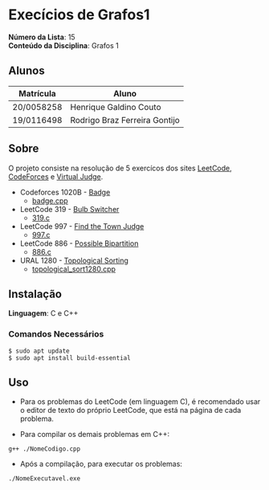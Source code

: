 # Execícios de Grafos1

**Número da Lista**: 15<br>
**Conteúdo da Disciplina**: Grafos 1<br>

## Alunos
|Matrícula | Aluno |
| -- | -- |
| 20/0058258  |  Henrique Galdino Couto |
| 19/0116498  |  Rodrigo Braz Ferreira Gontijo |

## Sobre 
O projeto consiste na resolução de 5 exercícos dos sites [LeetCode](https://leetcode.com/tag/graph/), [CodeForces](https://codeforces.com/problemset?tags=graphs#) e [Virtual Judge](https://vjudge.net/).

* Codeforces 1020B - [Badge](https://codeforces.com/problemset/problem/1020/B)
    * [badge.cpp](badge.cpp) 
* LeetCode 319 - [Bulb Switcher](https://leetcode.com/problems/bulb-switcher/description/)
    * [319.c](319.c) 
* LeetCode 997 - [Find the Town Judge](https://leetcode.com/problems/find-the-town-judge/)
    * [997.c](997.c) 
* LeetCode 886 - [Possible Bipartition](https://leetcode.com/problems/possible-bipartition/description/)
    * [886.c](886.c) 
* URAL 1280 - [Topological Sorting](https://vjudge.net/problem/URAL-1280)
    * [topological_sort1280.cpp](topological_sort1280.cpp) 

## Instalação 
**Linguagem**: C e C++<br>

### **Comandos Necessários**
```
$ sudo apt update
$ sudo apt install build-essential
```

## Uso 

* Para os problemas do LeetCode (em linguagem C), é recomendado usar o editor de texto do próprio LeetCode, que está na página de cada problema.

* Para compilar os demais problemas em C++:
```
g++ ./NomeCodigo.cpp 
```
* Após a compilação, para executar os problemas:
```
./NomeExecutavel.exe
```